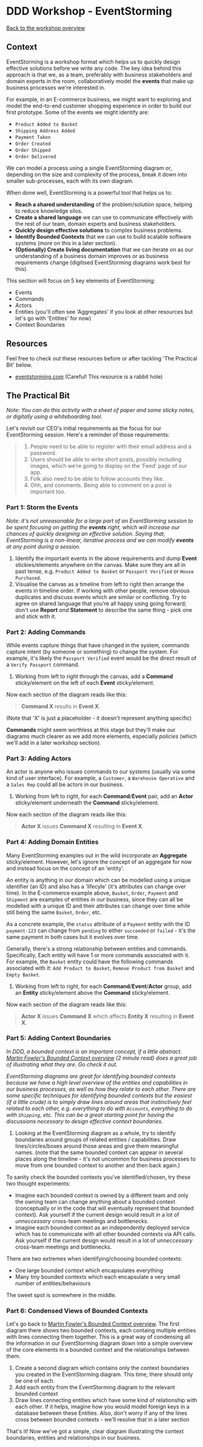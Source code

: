 # DDD Workshop - EventStorming

[Back to the workshop overview](https://github.com/PensionBee/ddd-workshop#workshop-overview)

## Context

EventStorming is a workshop format which helps us to quickly design effective solutions before we write any code. The key idea behind this approach is that we, as a team, preferably with business stakeholders and domain experts in the room, collaboratively model the **events** that make up business processes we're interested in.

For example, in an E-commerce business, we might want to exploring and model the end-to-end customer shopping experience in order to build our first prototype. Some of the events we might identify are:

- `Product Added to Basket`
- `Shipping Address Added`
- `Payment Taken`
- `Order Created`
- `Order Shipped`
- `Order Delivered`

We can model a process using a single EventStorming diagram or, depending on the size and complexity of the process, break it down into smaller sub-processes, each with its own diagram.

When done well, EventStorming is a powerful tool that helps us to:

- **Reach a shared understanding** of the problem/solution space, helping to reduce knowledge silos.
- **Create a shared language** we can use to communicate effectively with the rest of our team, domain experts and business stakeholders.
- **Quickly design effective solutions** to complex business problems.
- **Identify Bounded Contexts** that we can use to build scalable software systems (more on this in a later section).
- **(Optionally) Create living documentation** that we can iterate on as our understanding of a business domain improves or as business requirements change (digitised EventStorming diagrams work best for this).

This section will focus on 5 key elements of EventStorming:

- Events
- Commands
- Actors
- Entities (you'll often see 'Aggregates' if you look at other resources but let's go with 'Entities' for now)
- Context Boundaries

## Resources

Feel free to check out these resources before or after tackling 'The Practical Bit' below.

- [eventstorming.com](https://www.eventstorming.com/resources/) (Careful! This resource is a rabbit hole)

## The Practical Bit

*Note: You can do this activity with a sheet of paper and some sticky notes, or digitally using a whiteboarding tool.*

Let's revisit our CEO's initial requirements as the focus for our EventStorming session. Here's a reminder of those requirements:

> 1. People need to be able to register with their email address and a password.
> 2. Users should be able to write short posts, possibly including images, which we’re going to display on the ‘Feed’ page of our app.
> 3. Folk also need to be able to follow accounts they like.
> 4. Ohh, and comments. Being able to comment on a post is important too.

### Part 1: Storm the Events

*Note: it's not unreasonable for a large part of an EventStorming session to be spent focusing on getting the **events** right, which will increase our chances of quickly designing an effective solution. Saying that, EventStorming is a non-linear, iterative process and we can modify **events** at any point during a session.*

1. Identify the important events in the above requirements and dump **Event** stickies/elements anywhere on the canvas. Make sure they are all in past tense, e.g. `Product Added to Basket` or `Passport Verified` or `House Purchased`.
2. Visualise the canvas as a timeline from left to right then arrange the events in timeline order. If working with other people, remove obvious duplicates and discuss events which are similar or conflicting. Try to agree on shared language that you're all happy using going forward; don't use **Report** *and* **Statement** to describe the same thing - pick one and stick with it.

### Part 2: Adding Commands

While events capture things that have changed in the system, commands capture intent (by someone or something) to change the system. For example, it's likely the `Passport Verified` event would be the direct result of a `Verify Passport` command.

1. Working from left to right through the canvas, add a **Command** sticky/element on the left of each **Event** sticky/element.

Now each section of the diagram reads like this:
> **Command X** results in **Event X**.

(Note that 'X' is just a placeholder - it doesn't represent anything specific)

**Commands** might seem worthless at this stage but they'll make our diagrams much clearer as we add more elements, especially *policies* (which we'll add in a later workshop section).

### Part 3: Adding Actors

An actor is anyone who issues commands to our systems (usually via some kind of user interface). For example, a `Customer`, a `Warehouse Operative` and a `Sales Rep` could all be actors in our business.

1. Working from left to right, for each **Command**/**Event** pair, add an **Actor** sticky/element underneath the **Command** sticky/element.

Now each section of the diagram reads like this:
> **Actor X** issues **Command X** resulting in **Event X**.

### Part 4: Adding Domain Entities

Many EventStorming examples out in the wild incorporate an **Aggregate** sticky/element. However, let's ignore the concept of an aggregate for now and instead focus on the concept of an 'entity'.

An entity is anything in our domain which can be modelled using a unique identifier (an ID) and also has a 'lifecyle' (it's attributes can change over time). In the E-commerce example above, `Basket`, `Order`, `Payment` and `Shipment` are examples of entities in our business, since they can all be modelled with a unique ID and their attributes can change over time while still being the same `Basket`, `Order`, etc.

As a concrete example, the `status` attribute of a `Payment` entity with the ID `payment-123` can change from `pending` to either `succeeded` or `failed` - it's the same payment in both cases but it evolves over time.

Generally, there's a strong relationship between entities and commands. Specifically, Each entity will have 1 or more commands associated with it. For example, the `Basket` entity could have the following commands associated with it: `Add Product to Basket`, `Remove Product from Basket` and `Empty Basket`.

1. Working from left to right, for each **Command**/**Event**/**Actor** group, add an **Entity** sticky/element above the **Command** sticky/element.

Now each section of the diagram reads like this:
> **Actor X** issues **Command X** which affects **Entity X** resulting in **Event X**.

### Part 5: Adding Context Boundaries

*In DDD, a bounded context is an important concept, if a little abstract. [Martin Fowler's Bounded Context overview](https://martinfowler.com/bliki/BoundedContext.html) (2 minute read) does a great job of illustrating what they are. Go check it out.*

*EventStorming diagrams are great for identifying bounded contexts because we have a high level overview of the entities and capabilities in our business processes, as well as how they relate to each other. There are some specific techniques for identifying bounded contexts but the easiest (if a little crude) is to simply draw lines around areas that instinctively feel related to each other, e.g. everything to do with `Accounts`, everything to do with `Shipping`, etc. This can be a great starting point for having the discussions necessary to design effective context boundaries.*

1. Looking at the EventStorming diagram as a whole, try to identify boundaries around groups of related entities / capabilities. Draw lines/circles/boxes around those areas and give them meaningful names. (note that the same bounded context can appear in several places along the timeline - it's not uncommon for business processes to move from one bounded context to another and then back again.)

To sanity check the bounded contexts you've identified/chosen, try these two thought experiments:

- Imagine each bounded context is owned by a different team and only the owning team can change anything about a bounded context (conceptually or in the code that will eventually represent that bounded context). Ask yourself if the current design would result in a lot of *unneccessary* cross-team meetings and bottlenecks.
- Imagine each bounded context as an independently deployed service which has to communicate with all other bounded contexts via API calls. Ask yourself if the current design would result in a lot of *unneccessary* cross-team meetings and bottlenecks.

There are two extremes when identifying/choosing bounded contexts:

- One large bounded context which encapsulates everything
- Many tiny bounded contexts which each encapsulate a very small number of entities/behaviours

The sweet spot is somewhere in the middle.

### Part 6: Condensed Views of Bounded Contexts

Let's go back to [Martin Fowler's Bounded Context overview](https://martinfowler.com/bliki/BoundedContext.html). The first diagram there shows two bounded contexts, each containg multiple entities with lines connecting them together. This is a great way of condensing all the information in our EventStorming diagram down into a simple overview of the core elements in a bounded context and the relationships between them.

1. Create a second diagram which contains only the context boundaries you created in the EventStorming diagram. This time, there should only be one of each.
2. Add each entity from the EventStorming diagram to the relevant bounded context
3. Draw lines connecting entities which have some kind of relationship with each other. If it helps, imagine how you would model foreign keys in a database between these Entities. Also, don't worry if any of the lines cross between bounded contexts - we'll resolve that in a later section

That's it! Now we've got a simple, clear diagram illustrating the context boundaries, entities and relationships in our business.
